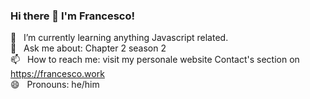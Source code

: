 ### Hi there 👋 I'm Francesco!

<!--
**francescostella/francescostella** is a ✨ _special_ ✨ repository because its `README.md` (this file) appears on your GitHub profile.

Here are some ideas to get you started:

- 🔭 I’m currently working on ...
- 🌱 I’m currently learning ...
- 👯 I’m looking to collaborate on ...
- 🤔 I’m looking for help with ...
- 💬 Ask me about ...
- 📫 How to reach me: ...
- 😄 Pronouns: ...
- ⚡ Fun fact: ...
-->

🌱 &nbsp; I’m currently learning anything Javascript related.  
💬 &nbsp; Ask me about: Chapter 2 season 2  
📫 &nbsp; How to reach me: visit my personale website Contact's section on https://francesco.work  
😄 &nbsp; Pronouns: he/him  

